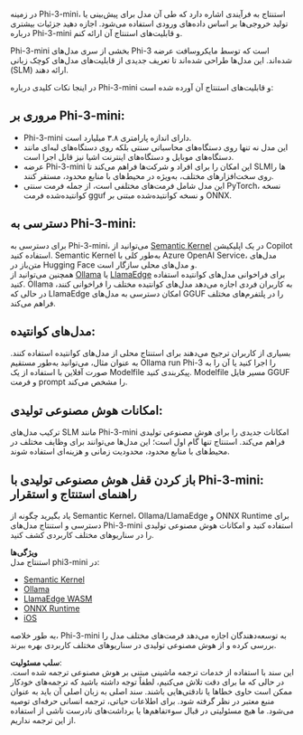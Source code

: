 در زمینه Phi-3-mini، استنتاج به فرآیندی اشاره دارد که طی آن مدل برای پیش‌بینی یا تولید خروجی‌ها بر اساس داده‌های ورودی استفاده می‌شود. اجازه دهید جزئیات بیشتری درباره Phi-3-mini و قابلیت‌های استنتاج آن ارائه کنم.

Phi-3-mini بخشی از سری مدل‌های Phi-3 است که توسط مایکروسافت عرضه شده‌اند. این مدل‌ها طراحی شده‌اند تا تعریف جدیدی از قابلیت‌های مدل‌های کوچک زبانی (SLM) ارائه دهند.

در اینجا نکات کلیدی درباره Phi-3-mini و قابلیت‌های استنتاج آن آورده شده است:

## **مروری بر Phi-3-mini:**
- Phi-3-mini دارای اندازه پارامتری ۳.۸ میلیارد است.
- این مدل نه تنها روی دستگاه‌های محاسباتی سنتی بلکه روی دستگاه‌های لبه‌ای مانند دستگاه‌های موبایل و دستگاه‌های اینترنت اشیا نیز قابل اجرا است.
- عرضه Phi-3-mini این امکان را برای افراد و شرکت‌ها فراهم می‌کند تا SLMها را روی سخت‌افزارهای مختلف، به‌ویژه در محیط‌های با منابع محدود، مستقر کنند.
- این مدل شامل فرمت‌های مختلفی است، از جمله فرمت سنتی PyTorch، نسخه کوانتیده‌شده فرمت gguf و نسخه کوانتیده‌شده مبتنی بر ONNX.

## **دسترسی به Phi-3-mini:**
برای دسترسی به Phi-3-mini، می‌توانید از [Semantic Kernel](https://github.com/microsoft/SemanticKernelCookBook?WT.mc_id=aiml-138114-kinfeylo) در یک اپلیکیشن Copilot استفاده کنید. Semantic Kernel به‌طور کلی با Azure OpenAI Service، مدل‌های متن‌باز در Hugging Face و مدل‌های محلی سازگار است.  
همچنین می‌توانید از [Ollama](https://ollama.com) یا [LlamaEdge](https://llamaedge.com) برای فراخوانی مدل‌های کوانتیده استفاده کنید. Ollama به کاربران فردی اجازه می‌دهد مدل‌های کوانتیده مختلف را فراخوانی کنند، در حالی که LlamaEdge امکان دسترسی به مدل‌های GGUF را در پلتفرم‌های مختلف فراهم می‌کند.

## **مدل‌های کوانتیده:**
بسیاری از کاربران ترجیح می‌دهند برای استنتاج محلی از مدل‌های کوانتیده استفاده کنند. به عنوان مثال، می‌توانید به‌طور مستقیم Ollama run Phi-3 را اجرا کنید یا آن را به صورت آفلاین با استفاده از یک Modelfile پیکربندی کنید. Modelfile مسیر فایل GGUF و فرمت prompt را مشخص می‌کند.

## **امکانات هوش مصنوعی تولیدی:**
ترکیب مدل‌های SLM مانند Phi-3-mini امکانات جدیدی را برای هوش مصنوعی تولیدی فراهم می‌کند. استنتاج تنها گام اول است؛ این مدل‌ها می‌توانند برای وظایف مختلف در محیط‌های با منابع محدود، محدودیت زمانی و هزینه‌ای استفاده شوند.

## **باز کردن قفل هوش مصنوعی تولیدی با Phi-3-mini: راهنمای استنتاج و استقرار**  
یاد بگیرید چگونه از Semantic Kernel، Ollama/LlamaEdge و ONNX Runtime برای دسترسی و استنتاج مدل‌های Phi-3-mini استفاده کنید و امکانات هوش مصنوعی تولیدی را در سناریوهای مختلف کاربردی کشف کنید.

**ویژگی‌ها**  
استنتاج مدل phi3-mini در:

- [Semantic Kernel](https://github.com/Azure-Samples/Phi-3MiniSamples/tree/main/semantickernel?WT.mc_id=aiml-138114-kinfeylo)
- [Ollama](https://github.com/Azure-Samples/Phi-3MiniSamples/tree/main/ollama?WT.mc_id=aiml-138114-kinfeylo)
- [LlamaEdge WASM](https://github.com/Azure-Samples/Phi-3MiniSamples/tree/main/wasm?WT.mc_id=aiml-138114-kinfeylo)
- [ONNX Runtime](https://github.com/Azure-Samples/Phi-3MiniSamples/tree/main/onnx?WT.mc_id=aiml-138114-kinfeylo)
- [iOS](https://github.com/Azure-Samples/Phi-3MiniSamples/tree/main/ios?WT.mc_id=aiml-138114-kinfeylo)

به طور خلاصه، Phi-3-mini به توسعه‌دهندگان اجازه می‌دهد فرمت‌های مختلف مدل را بررسی کرده و از هوش مصنوعی تولیدی در سناریوهای مختلف کاربردی بهره ببرند.

**سلب مسئولیت**:  
این سند با استفاده از خدمات ترجمه ماشینی مبتنی بر هوش مصنوعی ترجمه شده است. در حالی که ما برای دقت تلاش می‌کنیم، لطفاً توجه داشته باشید که ترجمه‌های خودکار ممکن است حاوی خطاها یا نادقتی‌هایی باشند. سند اصلی به زبان اصلی آن باید به عنوان منبع معتبر در نظر گرفته شود. برای اطلاعات حیاتی، ترجمه انسانی حرفه‌ای توصیه می‌شود. ما هیچ مسئولیتی در قبال سوءتفاهم‌ها یا برداشت‌های نادرست ناشی از استفاده از این ترجمه نداریم.